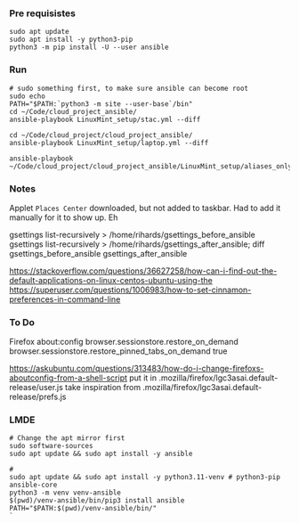 ### Pre requisistes
```
sudo apt update
sudo apt install -y python3-pip
python3 -m pip install -U --user ansible
```

### Run
```
# sudo something first, to make sure ansible can become root
sudo echo
PATH="$PATH:`python3 -m site --user-base`/bin"
cd ~/Code/cloud_project_ansible/
ansible-playbook LinuxMint_setup/stac.yml --diff

cd ~/Code/cloud_project/cloud_project_ansible/
ansible-playbook LinuxMint_setup/laptop.yml --diff

ansible-playbook ~/Code/cloud_project/cloud_project_ansible/LinuxMint_setup/aliases_only.yaml
```


### Notes
Applet `Places Center` downloaded, but not added to taskbar.
Had to add it manually for it to show up. Eh

gsettings list-recursively > /home/rihards/gsettings_before_ansible
gsettings list-recursively > /home/rihards/gsettings_after_ansible; diff gsettings_before_ansible gsettings_after_ansible

https://stackoverflow.com/questions/36627258/how-can-i-find-out-the-default-applications-on-linux-centos-ubuntu-using-the
https://superuser.com/questions/1006983/how-to-set-cinnamon-preferences-in-command-line

### To Do
Firefox about:config
browser.sessionstore.restore_on_demand
browser.sessionstore.restore_pinned_tabs_on_demand true

https://askubuntu.com/questions/313483/how-do-i-change-firefoxs-aboutconfig-from-a-shell-script
put it in .mozilla/firefox/lgc3asai.default-release/user.js
take inspiration from .mozilla/firefox/lgc3asai.default-release/prefs.js


### LMDE
```
# Change the apt mirror first
sudo software-sources
sudo apt update && sudo apt install -y ansible

#
sudo apt update && sudo apt install -y python3.11-venv # python3-pip ansible-core
python3 -m venv venv-ansible
$(pwd)/venv-ansible/bin/pip3 install ansible
PATH="$PATH:$(pwd)/venv-ansible/bin/"
`
